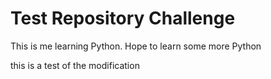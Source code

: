 # Test Repository Challenge

This is me learning Python. Hope to learn some more Python

this is a test of the modification
